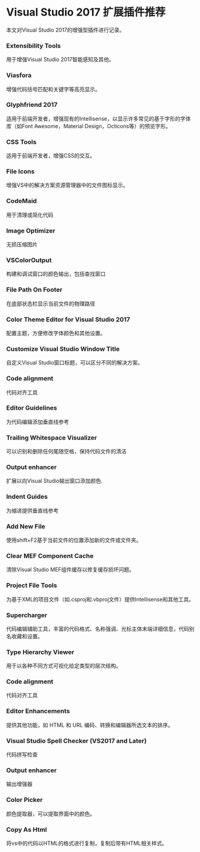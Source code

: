 # Visual Studio 2017 扩展插件推荐

本文对Visual Studio 2017的增强型插件进行记录。



### Extensibility Tools

用于增强Visual Studio 2017智能感知及其他。



### Viasfora

增强代码括号匹配和关键字等高亮显示。



### Glyphfriend 2017

适用于前端开发者，增强现有的Intellisense，以显示许多常见的基于字形的字体库（如Font Awesome，Material Design，Octicons等）的预览字形。



### CSS Tools

适用于前端开发者，增强CSS的交互。



### File Icons

增强VS中的解决方案资源管理器中的文件图标显示。



### CodeMaid

用于清理或简化代码



### Image Optimizer

无损压缩图片



### VSColorOutput

构建和调试窗口的颜色输出，包括查找窗口



### File Path On Footer

在底部状态栏显示当前文件的物理路径



### Color Theme Editor for Visual Studio 2017

配置主题，方便修改字体颜色和其他设置。



### Customize Visual Studio Window Title

自定义Visual Studio窗口标题，可以区分不同的解决方案。



### Code alignment

代码对齐工具



### Editor Guidelines

为代码编辑添加垂直线参考



### Trailing Whitespace Visualizer

可以识别和删除任何尾随空格，保持代码文件的清洁



### Output enhancer

扩展以向Visual Studio输出窗口添加颜色.



### Indent Guides

为缩进提供垂直线参考



### Add New File

使用shift+F2基于当前文件的位置添加新的文件或文件夹。



### Clear MEF Component Cache

清除Visual Studio MEF组件缓存以修复缓存损坏问题。



### Project File Tools

为基于XML的项目文件（如.csproj和.vbproj文件）提供Intellisense和其他工具。



### Supercharger

代码编辑辅助工具，丰富的代码格式、名称强调、光标主体末端详细信息，代码别名收藏和设置。



### Type Hierarchy Viewer

用于以各种不同方式可视化给定类型的层次结构。



### Code alignment

代码对齐工具



### Editor Enhancements

提供其他功能，如 HTML 和 URL 编码、转换和编辑器所选文本的排序。



### Visual Studio Spell Checker (VS2017 and Later)

代码拼写检查



### Output enhancer

输出增强器



### Color Picker

颜色提取器，可以提取界面中的颜色。



### Copy As Html

将vs中的代码以HTML的格式进行复制，复制后带有HTML相关样式。


